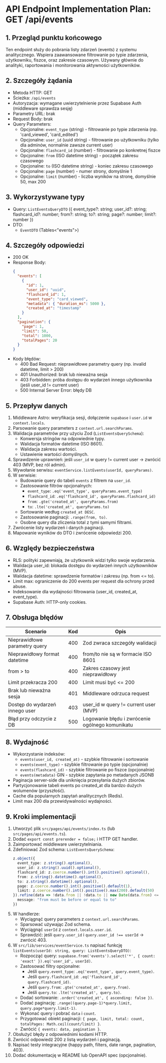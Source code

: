 # API Endpoint Implementation Plan: GET /api/events

## 1. Przegląd punktu końcowego
Ten endpoint służy do pobrania listy zdarzeń (events) z systemu analitycznego. Wspiera zaawansowane filtrowanie po typie zdarzenia, użytkowniku, fiszce, oraz zakresie czasowym. Używany głównie do analityki, raportowania i monitorowania aktywności użytkowników.

## 2. Szczegóły żądania
- Metoda HTTP: GET
- Ścieżka: `/api/events`
- Autoryzacja: wymagane uwierzytelnienie przez Supabase Auth (middleware sprawdza sesję)
- Parametry URL: brak
- Request Body: brak
- Query Parameters:
  - Opcjonalne: `event_type` (string) - filtrowanie po typie zdarzenia (np. 'card_viewed', 'card_edited')
  - Opcjonalne: `user_id` (uuid string) - filtrowanie po użytkowniku (tylko dla adminów, normalnie zawsze current user)
  - Opcjonalne: `flashcard_id` (number) - filtrowanie po konkretnej fiszce
  - Opcjonalne: `from` (ISO datetime string) - początek zakresu czasowego
  - Opcjonalne: `to` (ISO datetime string) - koniec zakresu czasowego
  - Opcjonalne: `page` (number) - numer strony, domyślnie 1
  - Opcjonalne: `limit` (number) - liczba wyników na stronę, domyślnie 50, max 200

## 3. Wykorzystywane typy
- Query: `ListEventsQueryDTO` ({ event_type?: string; user_id?: string; flashcard_id?: number; from?: string; to?: string; page?: number; limit?: number })
- DTO:
  - `EventDTO` (Tables<"events">)

## 4. Szczegóły odpowiedzi
- 200 OK
- Response Body:
  ```json
  {
    "events": [
      {
        "id": 1,
        "user_id": "uuid",
        "flashcard_id": 1,
        "event_type": "card_viewed",
        "metadata": { "duration_ms": 5000 },
        "created_at": "timestamp"
      }
    ],
    "pagination": {
      "page": 1,
      "limit": 50,
      "total": 1000,
      "totalPages": 20
    }
  }
  ```
- Kody błędów:
  - 400 Bad Request: nieprawidłowe parametry query (np. invalid datetime, limit > 200)
  - 401 Unauthorized: brak lub nieważna sesja
  - 403 Forbidden: próba dostępu do wydarzeń innego użytkownika (jeśli user_id != current user)
  - 500 Internal Server Error: błędy DB

## 5. Przepływ danych
1. Middleware Astro: weryfikacja sesji, dołączenie `supabase` i `user.id` w `context.locals`.
2. Parsowanie query parameters z `context.url.searchParams`.
3. Walidacja parametrów przy użyciu Zod (`ListEventsQuerySchema`):
   - Konwersja stringów na odpowiednie typy.
   - Walidacja formatów datetime (ISO 8601).
   - Walidacja zakresu wartości.
   - Ustawienie wartości domyślnych.
4. Sprawdzenie uprawnień: jeśli `user_id` w query != current user -> zwrócić 403 (MVP, bez ról admin).
5. Wywołanie serwisu: `eventService.listEvents(userId, queryParams)`.
6. W serwisie:
   - Budowanie query do tabeli `events` z filtrem na `user_id`.
   - Zastosowanie filtrów opcjonalnych:
     - `event_type`: `.eq('event_type', queryParams.event_type)`
     - `flashcard_id`: `.eq('flashcard_id', queryParams.flashcard_id)`
     - `from`: `.gte('created_at', queryParams.from)`
     - `to`: `.lte('created_at', queryParams.to)`
   - Sortowanie według `created_at DESC`.
   - Zastosowanie paginacji: `.range(from, to)`.
   - Osobne query dla zliczenia total z tymi samymi filtrami.
7. Zwrócenie listy wydarzeń i danych paginacji.
8. Mapowanie wyników do DTO i zwrócenie odpowiedzi 200.

## 6. Względy bezpieczeństwa
- RLS: polityki zapewniają, że użytkownik widzi tylko swoje wydarzenia.
- Walidacja user_id: blokada dostępu do wydarzeń innych użytkowników (MVP).
- Walidacja datetime: sprawdzenie formatów i zakresu (np. from <= to).
- Limit max: ograniczenie do 200 events per request dla ochrony przed abuse.
- Indeksowanie dla wydajności filtrowania (user_id, created_at, event_type).
- Supabase Auth: HTTP-only cookies.

## 7. Obsługa błędów
| Scenario                            | Kod   | Opis                                                         |
|-------------------------------------|-------|--------------------------------------------------------------|
| Nieprawidłowe parametry query       | 400   | Zod zwraca szczegóły walidacji                              |
| Nieprawidłowy format datetime       | 400   | from/to nie są w formacie ISO 8601                          |
| from > to                           | 400   | Zakres czasowy jest nieprawidłowy                           |
| Limit przekracza 200                | 400   | Limit musi być <= 200                                       |
| Brak lub nieważna sesja             | 401   | Middleware odrzuca request                                   |
| Dostęp do wydarzeń innego user      | 403   | user_id w query != current user (MVP)                       |
| Błąd przy odczycie z DB             | 500   | Logowanie błędu i zwrócenie ogólnego komunikatu             |

## 8. Wydajność
- Wykorzystanie indeksów:
  - `events(user_id, created_at)` - szybkie filtrowanie i sortowanie
  - `events(event_type)` - szybkie filtrowanie po typie (opcjonalnie)
  - `events(flashcard_id)` - szybkie filtrowanie po fiszce (opcjonalnie)
  - `events(metadata)` GIN - szybkie zapytania po metadanych JSONB
- Paginacja server-side dla uniknięcia przesyłania dużych zbiorów.
- Partycjonowanie tabeli events po created_at dla bardzo dużych wolumenów (przyszłość).
- Cache dla popularnych zapytań analitycznych (Redis).
- Limit max 200 dla przewidywalności wydajności.

## 9. Kroki implementacji
1. Utworzyć plik `src/pages/api/events/index.ts` (lub `src/pages/api/events.ts`).
2. Dodać `export const prerender = false;` i HTTP GET handler.
3. Zaimportować middleware uwierzytelniania.
4. Zdefiniować Zod schema: `ListEventsQuerySchema`:
   ```ts
   z.object({
     event_type: z.string().optional(),
     user_id: z.string().uuid().optional(),
     flashcard_id: z.coerce.number().int().positive().optional(),
     from: z.string().datetime().optional(),
     to: z.string().datetime().optional(),
     page: z.coerce.number().int().positive().default(1),
     limit: z.coerce.number().int().positive().max(200).default(50)
   }).refine(data => !data.from || !data.to || new Date(data.from) <= new Date(data.to), {
     message: "from must be before or equal to to"
   })
   ```
5. W handlerze:
   - Wyciągnąć query parameters z `context.url.searchParams`.
   - Sparsować używając Zod schema.
   - Wyciągnąć `userId` z `context.locals.user.id`.
   - Sprawdzić: jeśli `query.user_id` i `query.user_id !== userId` -> zwrócić 403.
6. W `src/lib/services/eventService.ts` napisać funkcję `listEvents(userId: string, query: ListEventsQueryDTO)`:
   - Rozpocząć query: `supabase.from('events').select('*', { count: 'exact' }).eq('user_id', userId)`.
   - Zastosować filtry opcjonalne:
     - Jeśli `query.event_type`: `.eq('event_type', query.event_type)`.
     - Jeśli `query.flashcard_id`: `.eq('flashcard_id', query.flashcard_id)`.
     - Jeśli `query.from`: `.gte('created_at', query.from)`.
     - Jeśli `query.to`: `.lte('created_at', query.to)`.
   - Dodać sortowanie: `.order('created_at', { ascending: false })`.
   - Dodać paginację: `.range((query.page-1)*query.limit, query.page*query.limit-1)`.
   - Wykonać query i pobrać `data` i `count`.
   - Przygotować obiekt paginacji: `{ page, limit, total: count, totalPages: Math.ceil(count/limit) }`.
   - Zwrócić `{ events: data, pagination }`.
7. Obsłużyć błędy z odpowiednimi kodami HTTP.
8. Zwrócić odpowiedź 200 z listą wydarzeń i paginacją.
9. Napisać testy integracyjne (happy path, filters, date range, pagination, 403).
10. Dodać dokumentację w README lub OpenAPI spec (opcjonalnie).

